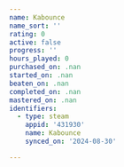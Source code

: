 ```yaml
---
name: Kabounce
name_sort: ''
rating: 0
active: false
progress: ''
hours_played: 0
purchased_on: .nan
started_on: .nan
beaten_on: .nan
completed_on: .nan
mastered_on: .nan
identifiers:
  - type: steam
    appid: '431930'
    name: Kabounce
    synced_on: '2024-08-30'

---
```


